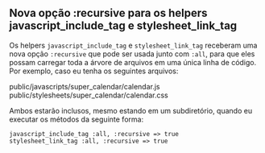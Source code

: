 ## Nova opção :recursive para os helpers javascript\_include\_tag e stylesheet\_link\_tag

Os helpers `javascript_include_tag` e `stylesheet_link_tag` receberam uma nova opção `:recursive` que pode ser usada junto com `:all`, para que eles possam carregar toda a árvore de arquivos em uma única linha de código. Por exemplo, caso eu tenha os seguintes arquivos:

public/javascripts/super_calendar/calendar.js
public/stylesheets/super_calendar/calendar.css

Ambos estarão inclusos, mesmo estando em um subdiretório, quando eu executar os métodos da seguinte forma:

	javascript_include_tag :all, :recursive => true
	stylesheet_link_tag :all, :recursive => true

